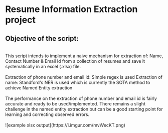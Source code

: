 # Resume Information Extraction project

## Objective of the script:
<br>
This script intends to implement a naive mechanism for extraction of: Name, Contact Number & Email Id from a collection of resumes and save it systematically in an excel (.xlsx) file.
<br>
<br>
Extraction of phone number and email id: Simple regex is used 
Extraction of name: Standford's NER is used which is currently the SOTA method to achieve Named Entity extraction
<br>
<br>
The performance on the extraction of phone number and email id is fairly accurate and ready to be used/implemented. There remains a slight challenge in the named entity extraction but can be a good starting point for learning and correcting observed errors.  
<br>
<br>
![example xlsx output](https://i.imgur.com/mvWecKT.png)
